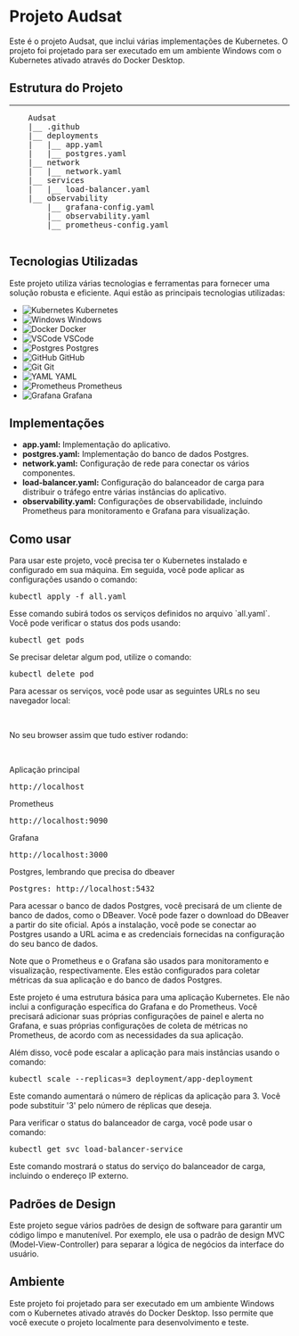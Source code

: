<!DOCTYPE html>
<html>
<body>
    <h1>Projeto Audsat</h1>
    <p>Este é o projeto Audsat, que inclui várias implementações de Kubernetes. O projeto foi projetado para ser executado em um ambiente Windows com o Kubernetes ativado através do Docker Desktop.</p>

<h2>Estrutura do Projeto</h2>
    <hr>
    <pre>
    Audsat
    |__ .github
    |__ deployments
    |   |__ app.yaml
    |   |__ postgres.yaml
    |__ network
    |   |__ network.yaml
    |__ services
    |   |__ load-balancer.yaml
    |__ observability
        |__ grafana-config.yaml
        |__ observability.yaml
        |__ prometheus-config.yaml
    </pre>

<h2>Tecnologias Utilizadas</h2>
<p>Este projeto utiliza várias tecnologias e ferramentas para fornecer uma solução robusta e eficiente. Aqui estão as principais tecnologias utilizadas:</p>
<ul>
<li><img src="https://icons8.com/icons/set/kubernetes" alt="Kubernetes"> Kubernetes</li>
<li><img src="https://icons8.com.br/icons/windows" alt="Windows"> Windows</li>
<li><img src="https://icons8.com/icons/set/docker" alt="Docker"> Docker</li>
<li><img src="https://icons8.com/icons/set/visual-studio-code" alt="VSCode"> VSCode</li>
<li><img src="https://icons8.com/icons/set/postgresql" alt="Postgres"> Postgres</li>
<li><img src="https://icons8.com/icons/set/github" alt="GitHub"> GitHub</li>
<li><img src="https://icons8.com/icons/set/git" alt="Git"> Git</li>
<li><img src="https://icons8.com/icons/set/yaml" alt="YAML"> YAML</li>
<li><img src="https://icons8.com/icons/set/prometheus" alt="Prometheus"> Prometheus</li>
<li><img src="https://icons8.com/icons/set/grafana" alt="Grafana"> Grafana</li>
</ul>

<h2>Implementações</h2>
    <ul>
        <li><strong>app.yaml:</strong> Implementação do aplicativo.</li>
        <li><strong>postgres.yaml:</strong> Implementação do banco de dados Postgres.</li>
        <li><strong>network.yaml:</strong> Configuração de rede para conectar os vários componentes.</li>
        <li><strong>load-balancer.yaml:</strong> Configuração do balanceador de carga para distribuir o tráfego entre várias instâncias do aplicativo.</li>
        <li><strong>observability.yaml:</strong> Configurações de observabilidade, incluindo Prometheus para monitoramento e Grafana para visualização.</li>
    </ul>

<h2>Como usar</h2>
<p>Para usar este projeto, você precisa ter o Kubernetes instalado e configurado em sua máquina. Em seguida, você pode aplicar as configurações usando o comando:</p>
<pre>kubectl apply -f all.yaml</pre>
<p>Esse comando subirá todos os serviços definidos no arquivo `all.yaml`. Você pode verificar o status dos pods usando:</p>
<pre>kubectl get pods</pre>
<p>Se precisar deletar algum pod, utilize o comando:</p>
<pre>kubectl delete pod <nome-do-pod></pre>
<p>Para acessar os serviços, você pode usar as seguintes URLs no seu navegador local:</p>
<br>
<p>No seu browser assim que tudo estiver rodando:</p>
<br>
<p>Aplicação principal</p>
<pre>http://localhost</pre>
<p>Prometheus</p>
<pre>http://localhost:9090</pre>
<p>Grafana</p>
<pre>http://localhost:3000</pre>
<p>Postgres, lembrando que precisa do dbeaver</p>
<pre>Postgres: http://localhost:5432</pre>

<p>Para acessar o banco de dados Postgres, você precisará de um cliente de banco de dados, como o DBeaver. Você pode fazer o download do DBeaver a partir do site oficial. Após a instalação, você pode se conectar ao Postgres usando a URL acima e as credenciais fornecidas na configuração do seu banco de dados.</p>

<p>Note que o Prometheus e o Grafana são usados para monitoramento e visualização, respectivamente. Eles estão configurados para coletar métricas da sua aplicação e do banco de dados Postgres.</p>
<p>Este projeto é uma estrutura básica para uma aplicação Kubernetes. Ele não inclui a configuração específica do Grafana e do Prometheus. Você precisará adicionar suas próprias configurações de painel e alerta no Grafana, e suas próprias configurações de coleta de métricas no Prometheus, de acordo com as necessidades da sua aplicação.</p>
<p>Além disso, você pode escalar a aplicação para mais instâncias usando o comando:</p>
<pre>kubectl scale --replicas=3 deployment/app-deployment</pre>
<p>Este comando aumentará o número de réplicas da aplicação para 3. Você pode substituir '3' pelo número de réplicas que deseja.</p>
<p>Para verificar o status do balanceador de carga, você pode usar o comando:</p>
<pre>kubectl get svc load-balancer-service</pre>
<p>Este comando mostrará o status do serviço do balanceador de carga, incluindo o endereço IP externo.</p>

<h2>Padrões de Design</h2>
    <p>Este projeto segue vários padrões de design de software para garantir um código limpo e manutenível. Por exemplo, ele usa o padrão de design MVC (Model-View-Controller) para separar a lógica de negócios da interface do usuário.</p>

<h2>Ambiente</h2>
    <p>Este projeto foi projetado para ser executado em um ambiente Windows com o Kubernetes ativado através do Docker Desktop. Isso permite que você execute o projeto localmente para desenvolvimento e teste.</p>

</body>
</html>
